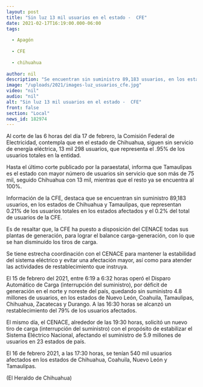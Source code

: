 ```yaml
---
layout: post
title: "Sin luz 13 mil usuarios en el estado -  CFE"
date: 2021-02-17T16:19:00.000-06:00
tags:
  
  - Apagón
  
  - CFE
  
  - chihuahua
  
author: nil
description: "Se encuentran sin suministro 89,183 usuarios, en los estados de Chihuahua y Tamaulipas, que representan 0.21% de los usuarios totales en los estados afectados y el 0.2% del total de usuarios de la CFE"
image: "/uploads/2021/images-luz_usuarios_cfe.jpg"
video: "nil"
audio: "nil"
alt: "Sin luz 13 mil usuarios en el estado -  CFE"
front: false
section: "Local"
news_id: 182974
---
```


Al corte de las 6 horas del día 17 de febrero, la Comisión Federal de Electricidad, contempla que en el estado de Chihuahua, siguen sin servicio de energía eléctrica, 13 mil 298 usuarios, que representa el .95% de los usuarios totales en la entidad.

Hasta el último corte publicado por la paraestatal, informa que Tamaulipas es el estado con mayor número de usuarios sin servicio que son más de 75 mil, seguido Chihuahua con 13 mil, mientras que el resto ya se encuentra al 100%.

Información de la CFE, destaca que se encuentran sin suministro 89,183 usuarios, en los estados de Chihuahua y Tamaulipas, que representan 0.21% de los usuarios totales en los estados afectados y el 0.2% del total de usuarios de la CFE.

Es de resaltar que, la CFE ha puesto a disposición del CENACE todas sus plantas de generación, para lograr el balance carga-generación, con lo que se han disminuido los tiros de carga.

Se tiene estrecha coordinación con el CENACE para mantener la estabilidad del sistema eléctrico y evitar una afectación mayor, así como para atender las actividades de restablecimiento que instruya.

El 15 de febrero del 2021, entre 6:19 a 6:32 horas operó el Disparo Automático de Carga (interrupción del suministro), por déficit de generación en el norte y noreste del país, quedando sin suministro 4.8 millones de usuarios, en los estados de Nuevo León, Coahuila, Tamaulipas, Chihuahua, Zacatecas y Durango. A las 16:30 horas se alcanzó un restablecimiento del 79% de los usuarios afectados.

El mismo día, el CENACE, alrededor de las 19:30 horas, solicitó un nuevo tiro de carga (interrupción del suministro) con el propósito de estabilizar el Sistema Eléctrico Nacional, afectando el suministro de 5.9 millones de usuarios en 23 estados de país.

El 16 de febrero 2021, a las 17:30 horas, se tenían 540 mil usuarios afectados en los estados de Chihuahua, Coahuila, Nuevo León y Tamaulipas.

(El Heraldo de Chihuahua)